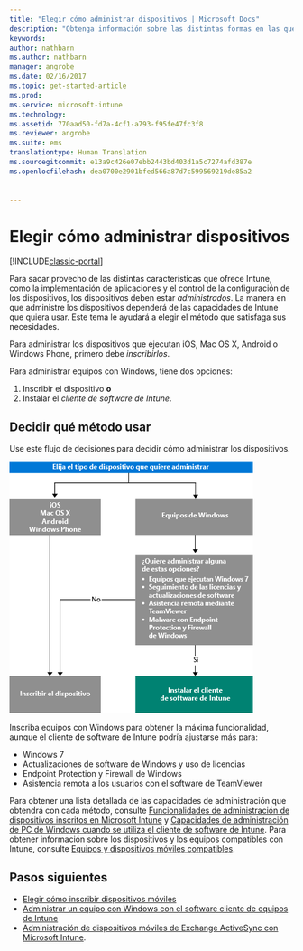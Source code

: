```yaml
---
title: "Elegir cómo administrar dispositivos | Microsoft Docs"
description: "Obtenga información sobre las distintas formas en las que puede inscribir y administrar dispositivos."
keywords: 
author: nathbarn
ms.author: nathbarn
manager: angrobe
ms.date: 02/16/2017
ms.topic: get-started-article
ms.prod: 
ms.service: microsoft-intune
ms.technology: 
ms.assetid: 770aad50-fd7a-4cf1-a793-f95fe47fc3f8
ms.reviewer: angrobe
ms.suite: ems
translationtype: Human Translation
ms.sourcegitcommit: e13a9c426e07ebb2443bd403d1a5c7274afd387e
ms.openlocfilehash: dea0700e2901bfed566a87d7c599569219de85a2


---
```


# <a name="choose-how-to-manage-devices"></a>Elegir cómo administrar dispositivos

[!INCLUDE[classic-portal](../includes/classic-portal.md)]

Para sacar provecho de las distintas características que ofrece Intune, como la implementación de aplicaciones y el control de la configuración de los dispositivos, los dispositivos deben estar *administrados*. La manera en que administre los dispositivos dependerá de las capacidades de Intune que quiera usar. Este tema le ayudará a elegir el método que satisfaga sus necesidades.

Para administrar los dispositivos que ejecutan iOS, Mac OS X, Android o Windows Phone, primero debe *inscribirlos*.

Para administrar equipos con Windows, tiene dos opciones:

1. Inscribir el dispositivo **o**
2. Instalar el *cliente de software de Intune*.

## <a name="decide-which-method-to-use"></a>Decidir qué método usar
Use este flujo de decisiones para decidir cómo administrar los dispositivos.

![Flujo de decisiones sobre cómo administrar los dispositivos.](./media/choose-manage-method.png)

Inscriba equipos con Windows para obtener la máxima funcionalidad, aunque el cliente de software de Intune podría ajustarse más para:

- Windows 7
- Actualizaciones de software de Windows y uso de licencias
- Endpoint Protection y Firewall de Windows
- Asistencia remota a los usuarios con el software de TeamViewer

Para obtener una lista detallada de las capacidades de administración que obtendrá con cada método, consulte [Funcionalidades de administración de dispositivos inscritos en Microsoft Intune](mobile-device-management-capabilities-in-microsoft-intune.md) y [Capacidades de administración de PC de Windows cuando se utiliza el cliente de software de Intune](windows-pc-management-capabilities-in-microsoft-intune.md).
Para obtener información sobre los dispositivos y los equipos compatibles con Intune, consulte [Equipos y dispositivos móviles compatibles](https://docs.microsoft.com/intune/get-started/what-to-know-before-you-start-microsoft-intune#intune-supported-devices).

## <a name="next-steps"></a>Pasos siguientes

- [Elegir cómo inscribir dispositivos móviles](/intune/get-started/choose-how-to-enroll-devices1)
- [Administrar un equipo con Windows con el software cliente de equipos de Intune](/intune/deploy-use/manage-windows-pcs-with-microsoft-intune)
- [Administración de dispositivos móviles de Exchange ActiveSync con Microsoft Intune](/intune/deploy-use/mobile-device-management-with-exchange-activesync-and-microsoft-intune).



<!--HONumber=Dec16_HO3-->


